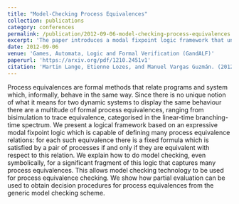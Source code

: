 ```yaml
---
title: "Model-Checking Process Equivalences"
collection: publications
category: conferences
permalink: /publication/2012-09-06-model-checking-process-equivalences
excerpt: 'The paper introduces a modal fixpoint logic framework that uniformly defines many process equivalences (like bisimulation and trace equivalence). It enables symbolic model checking for a large fragment of the logic, and uses partial evaluation to derive decision procedures for verifying process equivalence.'
date: 2012-09-06
venue: 'Games, Automata, Logic and Formal Verification (GandALF)'
paperurl: 'https://arxiv.org/pdf/1210.2451v1'
citation: 'Martin Lange, Etienne Lozes, and Manuel Vargas Guzmán. (2012). &quot;Model-Checking Process Equivalences.&quot; <i>Games, Automata, Logic and Formal Verification (GandALF)</i>. Pages 43-56.'
---
```


Process equivalences are formal methods that relate programs and system which, informally, behave in the same way. Since there is no unique notion of what it means for two dynamic systems to display the same behaviour there are a multitude of formal process equivalences, ranging from bisimulation to trace equivalence, categorised in the linear-time branching-time spectrum.
We present a logical framework based on an expressive modal fixpoint logic which is capable of defining many process equivalence relations: for each such equivalence there is a fixed formula which is satisfied by a pair of processes if and only if they are equivalent with respect to this relation. We explain how to do model checking, even symbolically, for a significant fragment of this logic that captures many process equivalences. This allows model checking technology to be used for process equivalence checking. We show how partial evaluation can be used to obtain decision procedures for process equivalences from the generic model checking scheme.
